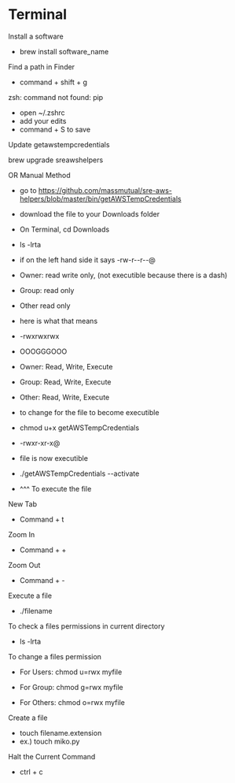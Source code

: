# Terminal

Install a software
* brew install software_name

Find a path in Finder
* command + shift + g

zsh: command not found: pip
  * open ~/.zshrc
  * add your edits
  * command + S to save
  
Update getawstempcredentials

brew upgrade sreawshelpers

OR Manual Method

* go to https://github.com/massmutual/sre-aws-helpers/blob/master/bin/getAWSTempCredentials
* download the file to your Downloads folder
* On Terminal, cd Downloads
* ls -lrta
* if on the left hand side it says -rw-r--r--@ 
* Owner: read write only, (not executible because there is a dash)
* Group: read only
* Other read only

* here is what that means

* -rwxrwxrwx
*  OOOGGGOOO
 
* Owner: Read, Write, Execute
* Group: Read, Write, Execute
* Other: Read, Write, Execute
 
* to change for the file to become executible
 
* chmod u+x getAWSTempCredentials
 
* -rwxr-xr-x@ 
 
*  file is now executible
 
*  ./getAWSTempCredentials --activate
 
*  ^^^ To execute the file
 
  New Tab
  * Command + t
  
  Zoom In
  * Command + +
  
  Zoom Out
  * Command + -
  
  
  Execute a file
  
 *  ./filename
  
  To check a files permissions in current directory
  
  * ls -lrta
  
  To change a files permission
  
  * For Users: chmod u=rwx myfile               
  
  * For Group: chmod g=rwx myfile
  
  * For Others: chmod o=rwx myfile
  
  Create a file
  * touch filename.extension
  * ex.) touch miko.py


Halt the Current Command
* ctrl + c
  
  
  
  
  
